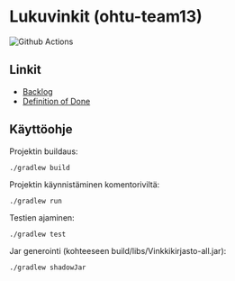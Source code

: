 # Lukuvinkit (ohtu-team13)

![Github Actions](https://github.com/gitblast/ohtu-team13/workflows/Java%20CI%20with%20Gradle/badge.svg)

## Linkit

- [Backlog](https://github.com/gitblast/ohtu-team13/projects/1)
- [Definition of Done](docs/DOD.md)

## Käyttöohje

Projektin buildaus:

`./gradlew build`

Projektin käynnistäminen komentoriviltä:

`./gradlew run`

Testien ajaminen:

`./gradlew test`

Jar generointi (kohteeseen build/libs/Vinkkikirjasto-all.jar):

`./gradlew shadowJar`
